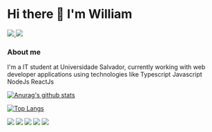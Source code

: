 # Hi there 👋 I'm William 
<a href='mailto:williamgamer29@gmail.com'> <img src='https://img.shields.io/badge/Gmail-D14836?style=for-the-badge&logo=gmail&logoColor=white'/> </a>  <a href='https://www.linkedin.com/in/william-dos-santos-santana-18099a1b2/'> <img src='https://img.shields.io/badge/LinkedIn-0077B5?style=for-the-badge&logo=linkedin&logoColor=white'/> </a>
### About me
I'm a IT student at Universidade Salvador, currently working with web developer applications using technologies like Typescript Javascript NodeJs ReactJs


[![Anurag's github stats](https://github-readme-stats.vercel.app/api?username=smurf455&count_private=true&show_icons=true&theme=radical)](https://github.com/smurf455/)

[![Top Langs](https://github-readme-stats.vercel.app/api/top-langs/?username=smurf455&layout=compact&theme=radical)](https://github.com/smurf455/)

![](https://img.shields.io/badge/Technology-Typescript-informational?style=flat&logo=typescript&logoColor=white&color=D83A7C&labelColor=141321)
![](https://img.shields.io/badge/Technology-Javascript-informational?style=flat&logo=javascript&logoColor=white&color=D83A7C&labelColor=141321)
![](https://img.shields.io/badge/Technology-NodeJs-informational?style=flat&logo=node.js&logoColor=white&color=D83A7C&labelColor=141321)
![](https://img.shields.io/badge/Technology-ReactJs-informational?style=flat&logo=react&logoColor=white&color=D83A7C&labelColor=141321)
![](https://img.shields.io/badge/Technology-PHP-informational?style=flat&logo=PHP&logoColor=white&color=D83A7C&labelColor=141321)




